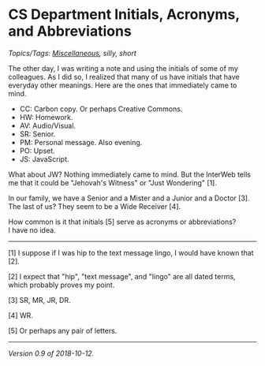 CS Department Initials, Acronyms, and Abbreviations
===================================================

*Topics/Tags: [Miscellaneous](index-misc), silly, short*

The other day, I was writing a note and using the initials of some of
my colleagues.  As I did so, I realized that many of us have initials
that have everyday other meanings.  Here are the ones that immediately
came to mind.

* CC: Carbon copy.  Or perhaps Creative Commons.
* HW: Homework.
* AV: Audio/Visual.
* SR: Senior.
* PM: Personal message.  Also evening.
* PO: Upset.
* JS: JavaScript.

What about JW?  Nothing immediately came to mind.  But the InterWeb tells
me that it could be "Jehovah's Witness" or "Just Wondering" [1].

In our family, we have a Senior and a Mister and a Junior and a Doctor [3].
The last of us?  They seem to be a Wide Receiver [4].

How common is it that initials [5] serve as acronyms or abbreviations?  
I have no idea.

---

[1] I suppose if I was hip to the text message lingo, I would have known
that [2].

[2] I expect that "hip", "text message", and "lingo" are all dated terms,
which probably proves my point.

[3] SR, MR, JR, DR.

[4] WR.

[5] Or perhaps any pair of letters.

---

*Version 0.9 of 2018-10-12.*
